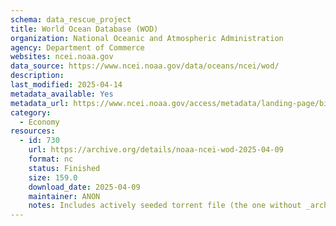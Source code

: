 ```yaml
---
schema: data_rescue_project 
title: World Ocean Database (WOD)
organization: National Oceanic and Atmospheric Administration
agency: Department of Commerce
websites: ncei.noaa.gov
data_source: https://www.ncei.noaa.gov/data/oceans/ncei/wod/
description: 
last_modified: 2025-04-14
metadata_available: Yes
metadata_url: https://www.ncei.noaa.gov/access/metadata/landing-page/bin/iso?id=gov.noaa.nodc:NCEI-WOD
category:
  - Economy
resources:
  - id: 730
    url: https://archive.org/details/noaa-ncei-wod-2025-04-09
    format: nc
    status: Finished
    size: 159.0
    download_date: 2025-04-09
    maintainer: ANON
    notes: Includes actively seeded torrent file (the one without _archive).  Alternate torrent location https//academictorrents.com/details/f2b9f2ef9e7c88fe060a48b42512d0da267a05d6
---
```

